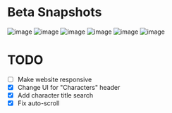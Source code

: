 # Beta Snapshots
![image](https://github.com/user-attachments/assets/149c5826-8670-4c18-b876-90e8572984ce)
![image](https://github.com/user-attachments/assets/8ffd2101-9a66-40e3-9854-d4af805144f5)
![image](https://github.com/user-attachments/assets/4697cae8-38c6-4bdc-913e-920ac3b39fe8)
![image](https://github.com/user-attachments/assets/df557e25-aa7e-45a9-8409-03f8f34656d8)
![image](https://github.com/user-attachments/assets/eefe45f2-cb60-4a53-a871-ee8dc58462c3)
![image](https://github.com/user-attachments/assets/95e5a30a-6214-4f53-88dd-b06baafed816)

# TODO
- [ ] Make website responsive
- [X] Change UI for "Characters" header
- [X] Add character title search
- [X] Fix auto-scroll 
